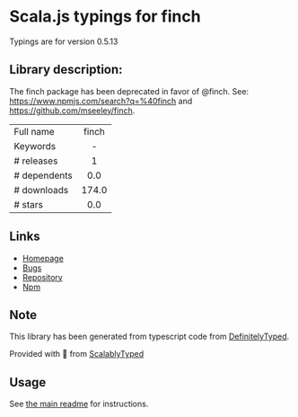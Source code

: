 
# Scala.js typings for finch

Typings are for version 0.5.13

## Library description:
The finch package has been deprecated in favor of @finch. See: https://www.npmjs.com/search?q=%40finch and https://github.com/mseeley/finch.

|                    |                 |
| ------------------ | :-------------: |
| Full name          | finch |
| Keywords           | - |
| # releases         | 1 |
| # dependents       | 0.0 |
| # downloads        | 174.0 |
| # stars            | 0.0 |

## Links
- [Homepage](https://github.com/mseeley/finch-parked#readme)
- [Bugs](https://github.com/mseeley/finch-parked/issues)
- [Repository](https://github.com/mseeley/finch-parked)
- [Npm](https://www.npmjs.com/package/finch)
    


## Note
This library has been generated from typescript code from [DefinitelyTyped](https://definitelytyped.org).

Provided with :purple_heart: from [ScalablyTyped](https://github.com/oyvindberg/ScalablyTyped)

## Usage
See [the main readme](../../readme.md) for instructions.


